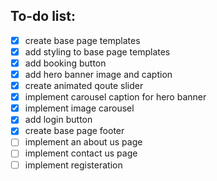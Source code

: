 ## To-do list:

- [x] create base page templates
- [x] add styling to base page templates
- [x] add booking button
- [x] add hero banner image and caption
- [x] create animated qoute slider
- [x] implement carousel caption for hero banner
- [x] implement image carousel
- [x] add login button
- [x] create base page footer
- [ ] implement an about us page
- [ ] implement contact us page
- [ ] implement registeration 
